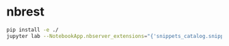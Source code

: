 # nbrest

```sh
pip install -e ./
jupyter lab --NotebookApp.nbserver_extensions="{'snippets_catalog.snippets_catalog':True}"
```

